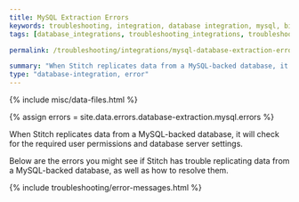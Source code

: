 ```yaml
---
title: MySQL Extraction Errors
keywords: troubleshooting, integration, database integration, mysql, binlog error, extraction error, mariadb, aurora, google cloudsql, rds
tags: [database_integrations, troubleshooting_integrations, troubleshooting_errors]

permalink: /troubleshooting/integrations/mysql-database-extraction-errors

summary: "When Stitch replicates data from a MySQL-backed database, it will check for the required user permissions and database server settings. In this article are the extraction errors you might see if Stitch has trouble replicating data from a MySQL database and how to resolve them."
type: "database-integration, error"
---
```

{% include misc/data-files.html %}

{% assign errors = site.data.errors.database-extraction.mysql.errors %}

When Stitch replicates data from a MySQL-backed database, it will check for the required user permissions and database server settings.

Below are the errors you might see if Stitch has trouble replicating data from a MySQL-backed database, as well as how to resolve them.

{% include troubleshooting/error-messages.html %}